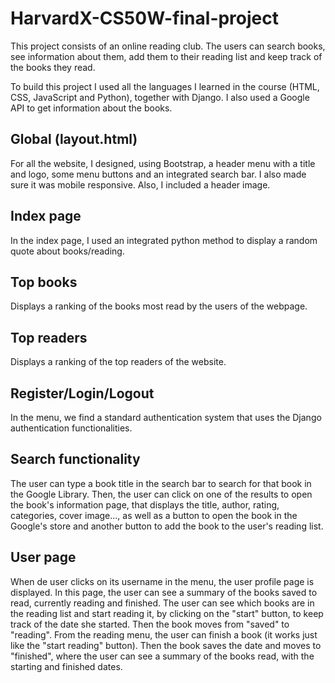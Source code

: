 # HarvardX-CS50W-final-project

This project consists of an online reading club. The users can search books, see information about them, add them to their reading list and keep track of the books they read.

To build this project I used all the languages I learned in the course (HTML, CSS, JavaScript and Python), together with Django. I also used a Google API to get information about the books.

## Global (layout.html)
For all the website, I designed, using Bootstrap, a header menu with a title and logo, some menu buttons and an integrated search bar. I also made sure it was mobile responsive. Also, I included a header image.

## Index page
In the index page, I used an integrated python method to display a random quote about books/reading.

## Top books
Displays a ranking of the books most read by the users of the webpage.

## Top readers
Displays a ranking of the top readers of the website.

## Register/Login/Logout
In the menu, we find a standard authentication system that uses the Django authentication functionalities.

## Search functionality
The user can type a book title in the search bar to search for that book in the Google Library. Then, the user can click on one of the results to open the book's information page, that displays the title, author, rating, categories, cover image..., as well as a button to open the book in the Google's store and another button to add the book to the user's reading list.

## User page
When de user clicks on its username in the menu, the user profile page is displayed. In this page, the user can see a summary of the books saved to read, currently reading and finished. The user can see which books are in the reading list and start reading it, by clicking on the "start" button, to keep track of the date she started. Then the book moves from "saved" to "reading". From the reading menu, the user can finish a book (it works just like the "start reading" button). Then the book saves the date and moves to "finished", where the user can see a summary of the books read, with the starting and finished dates.
